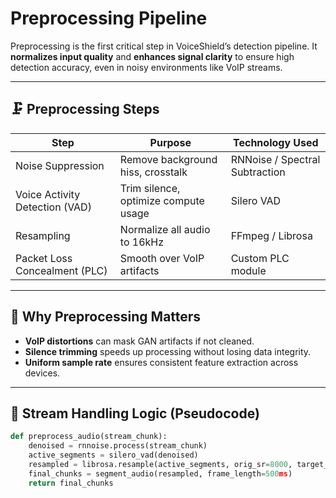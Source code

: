 # Preprocessing Pipeline

Preprocessing is the first critical step in VoiceShield’s detection pipeline. It **normalizes input quality** and **enhances signal clarity** to ensure high detection accuracy, even in noisy environments like VoIP streams.

---

## 🗜️ Preprocessing Steps

| Step                    | Purpose                                | Technology Used                |
|--------------------------|----------------------------------------|---------------------------------|
| Noise Suppression        | Remove background hiss, crosstalk      | RNNoise / Spectral Subtraction |
| Voice Activity Detection (VAD) | Trim silence, optimize compute usage | Silero VAD                     |
| Resampling               | Normalize all audio to 16kHz           | FFmpeg / Librosa               |
| Packet Loss Concealment (PLC) | Smooth over VoIP artifacts          | Custom PLC module              |

---

## 🎯 Why Preprocessing Matters

- **VoIP distortions** can mask GAN artifacts if not cleaned.
- **Silence trimming** speeds up processing without losing data integrity.
- **Uniform sample rate** ensures consistent feature extraction across devices.

---

## 📡 Stream Handling Logic (Pseudocode)

```python
def preprocess_audio(stream_chunk):
    denoised = rnnoise.process(stream_chunk)
    active_segments = silero_vad(denoised)
    resampled = librosa.resample(active_segments, orig_sr=8000, target_sr=16000)
    final_chunks = segment_audio(resampled, frame_length=500ms)
    return final_chunks
```
